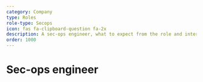 ```yaml
---
category: Company
type: Roles
role-type: Secops
icon: fas fa-clipboard-question fa-2x
description: A sec-ops engineer, what to expect from the role and interview
order: 1000
---
```


# Sec-ops engineer
